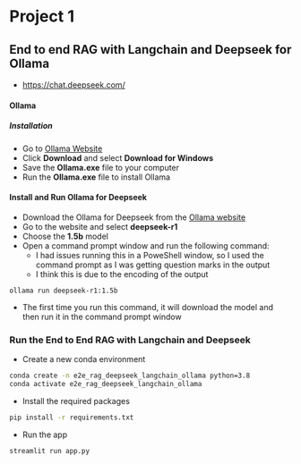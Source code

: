 # Project 1
## End to end RAG with Langchain and Deepseek for Ollama
* https://chat.deepseek.com/

#### Ollama
##### Installation
* Go to [Ollama Website](https://ollama.com/)
* Click **Download** and select **Download for Windows**
* Save the **Ollama.exe** file to your computer
* Run the **Ollama.exe** file to install Ollama

#### Install and Run Ollama for Deepseek
* Download the Ollama for Deepseek from the [Ollama website](https://ollama.com/search?q=deepseek)
* Go to the website and select **deepseek-r1** 
* Choose the **1.5b** model
* Open a command prompt window and run the following command:
  * I had issues running this in a PoweShell window, so I used the command prompt as I was getting question marks in the output
  * I think this is due to the encoding of the output
```commandline
ollama run deepseek-r1:1.5b
```
* The first time you run this command, it will download the model and then run it in the command prompt window

### Run the End to End RAG with Langchain and Deepseek
* Create a new conda environment
```bash
conda create -n e2e_rag_deepseek_langchain_ollama python=3.8
conda activate e2e_rag_deepseek_langchain_ollama
```

* Install the required packages
```bash
pip install -r requirements.txt
```
* Run the app
```bash
streamlit run app.py
```